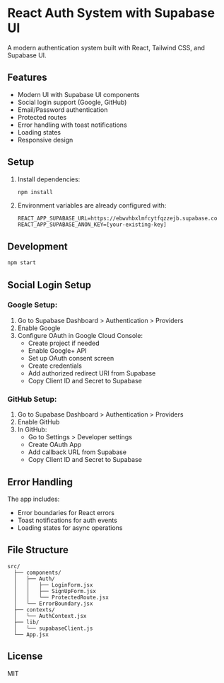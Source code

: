 # React Auth System with Supabase UI

A modern authentication system built with React, Tailwind CSS, and Supabase UI.

## Features

- Modern UI with Supabase UI components
- Social login support (Google, GitHub)
- Email/Password authentication
- Protected routes
- Error handling with toast notifications
- Loading states
- Responsive design

## Setup

1. Install dependencies:
   ```bash
   npm install
   ```

2. Environment variables are already configured with:
   ```
   REACT_APP_SUPABASE_URL=https://ebwvhbxlmfcytfqzzejb.supabase.co
   REACT_APP_SUPABASE_ANON_KEY=[your-existing-key]
   ```

## Development

```bash
npm start
```

## Social Login Setup

### Google Setup:
1. Go to Supabase Dashboard > Authentication > Providers
2. Enable Google
3. Configure OAuth in Google Cloud Console:
   - Create project if needed
   - Enable Google+ API
   - Set up OAuth consent screen
   - Create credentials
   - Add authorized redirect URI from Supabase
   - Copy Client ID and Secret to Supabase

### GitHub Setup:
1. Go to Supabase Dashboard > Authentication > Providers
2. Enable GitHub
3. In GitHub:
   - Go to Settings > Developer settings
   - Create OAuth App
   - Add callback URL from Supabase
   - Copy Client ID and Secret to Supabase

## Error Handling

The app includes:
- Error boundaries for React errors
- Toast notifications for auth events
- Loading states for async operations

## File Structure

```
src/
  ├── components/
  │   ├── Auth/
  │   │   ├── LoginForm.jsx
  │   │   ├── SignUpForm.jsx
  │   │   └── ProtectedRoute.jsx
  │   └── ErrorBoundary.jsx
  ├── contexts/
  │   └── AuthContext.jsx
  ├── lib/
  │   └── supabaseClient.js
  └── App.jsx
```

## License

MIT